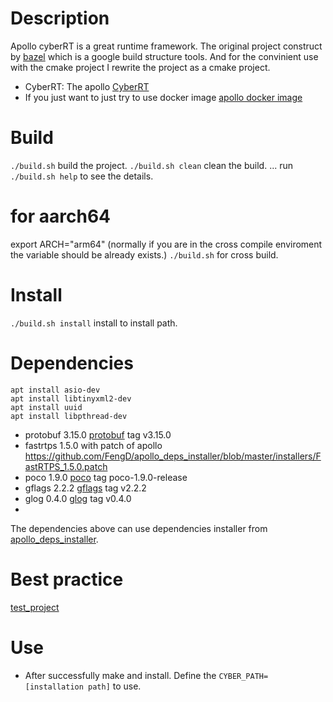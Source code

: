 # Description
Apollo cyberRT is a great runtime framework. The original project construct by [bazel](https://bazel.build/) which is a google build structure tools. And for the convinient use with the cmake project I rewrite the project as a cmake project.

* CyberRT: The apollo [CyberRT](https://github.com/ApolloAuto/apollo/tree/master/cyber)
* If you just want to just try to use docker image [apollo docker image](https://hub.docker.com/r/apolloauto/apollo/tags)

# Build
`./build.sh` build the project.
`./build.sh clean` clean the build.
...
run `./build.sh help` to see the details.

# for aarch64
export ARCH="arm64" (normally if you are in the cross compile enviroment the variable should be already exists.)
`./build.sh` for cross build.

# Install
`./build.sh install` install to install path.

# Dependencies

``` shell
apt install asio-dev
apt install libtinyxml2-dev
apt install uuid
apt install libpthread-dev
```
* protobuf 3.15.0 [protobuf](https://github.com/protocolbuffers/protobuf.git) tag v3.15.0
* fastrtps 1.5.0 with patch of apollo https://github.com/FengD/apollo_deps_installer/blob/master/installers/FastRTPS_1.5.0.patch
* poco 1.9.0 [poco](https://github.com/pocoproject/poco) tag poco-1.9.0-release
* gflags 2.2.2 [gflags](https://github.com/gflags/gflags) tag v2.2.2
* glog 0.4.0 [glog](https://github.com/google/glog) tag v0.4.0
* 
The dependencies above can use dependencies installer from [apollo_deps_installer](https://github.com/FengD/apollo_deps_installer).

# Best practice
[test_project](https://github.com/FengD/apollo_cyber_test)

# Use
* After successfully make and install. Define the `CYBER_PATH=[installation path]` to use.
